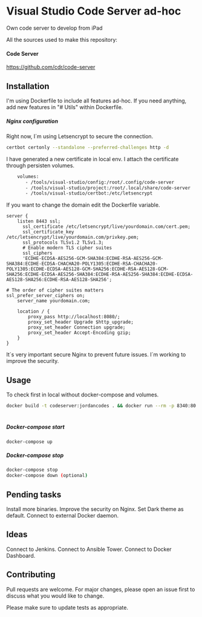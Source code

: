 # Visual Studio Code Server ad-hoc

Own code server to develop from iPad

All the sources used to make this repository:

#### Code Server 
https://github.com/cdr/code-server

## Installation

I'm using Dockerfile to include all features ad-hoc.
If you need anything, add new features in "# Utils" within Dockerfile.

##### Nginx configuration

Right now, I´m using Letsencrypt to secure the connection.

```bash
certbot certonly --standalone --preferred-challenges http -d
```

I have generated a new certificate in local env. I attach the certificate through persisten volumes.

```bash
    volumes:
       - /tools/visual-studio/config:/root/.config/code-server
       - /tools/visual-studio/project:/root/.local/share/code-server
       - /tools/visual-studio/certbot:/etc/letsencrypt
```

If you want to change the domain edit the Dockerfile variable.

```nginx
server {
    listen 8443 ssl;
      ssl_certificate /etc/letsencrypt/live/yourdomain.com/cert.pem;
      ssl_certificate_key /etc/letsencrypt/live/yourdomain.com/privkey.pem;
      ssl_protocols TLSv1.2 TLSv1.3;
      # Enable modern TLS cipher suites
      ssl_ciphers 
      'ECDHE-ECDSA-AES256-GCM-SHA384:ECDHE-RSA-AES256-GCM-SHA384:ECDHE-ECDSA-CHACHA20-POLY1305:ECDHE-RSA-CHACHA20-POLY1305:ECDHE-ECDSA-AES128-GCM-SHA256:ECDHE-RSA-AES128-GCM-SHA256:ECDHE-ECDSA-AES256-SHA384:ECDHE-RSA-AES256-SHA384:ECDHE-ECDSA-AES128-SHA256:ECDHE-RSA-AES128-SHA256';

# The order of cipher suites matters
ssl_prefer_server_ciphers on;
    server_name yourdomain.com;

    location / {
        proxy_pass http://localhost:8080/;
        proxy_set_header Upgrade $http_upgrade;
        proxy_set_header Connection upgrade;
        proxy_set_header Accept-Encoding gzip;
    }
}
```

It´s very important secure Nginx to prevent future issues.
I´m working to improve the security.

## Usage
To check first in local without docker-compose and volumes.

```bash
docker build -t codeserver:jordancodes . && docker run --rm -p 8340:80 codeserver:jordancodes
```
#
##### Docker-compose start

```bash
docker-compose up
```
##### Docker-compose stop

```bash
docker-compose stop
docker-compose down (optional)
```

## Pending tasks

Install more binaries.
Improve the security on Nginx.
Set Dark theme as default.
Connect to external Docker daemon.

## Ideas

Connect to Jenkins.
Connect to Ansible Tower.
Connect to Docker Dashboard.

## Contributing
Pull requests are welcome. For major changes, please open an issue first to discuss what you would like to change.

Please make sure to update tests as appropriate.